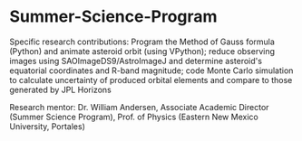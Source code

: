 # Summer-Science-Program

Specific research contributions: Program the Method of Gauss formula (Python) and animate asteroid orbit (using VPython); 
reduce observing images using SAOImageDS9/AstroImageJ and determine asteroid's equatorial coordinates and R-band magnitude; 
code Monte Carlo simulation to calculate uncertainty of produced orbital elements and compare to those generated by JPL
Horizons

Research mentor: Dr. William Andersen, Associate Academic Director (Summer Science Program), Prof. of Physics (Eastern New Mexico
University, Portales)
